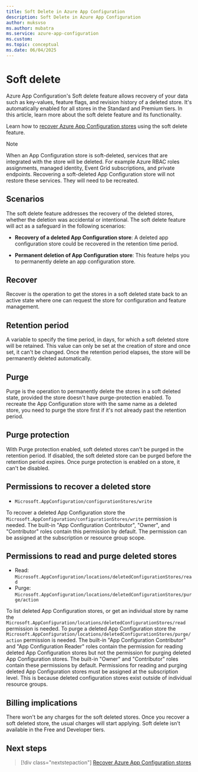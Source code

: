 ```yaml
---
title: Soft Delete in Azure App Configuration
description: Soft Delete in Azure App Configuration 
author: muksvso
ms.author: mubatra
ms.service: azure-app-configuration
ms.custom:
ms.topic: conceptual
ms.date: 06/04/2025
---
```


# Soft delete

Azure App Configuration's Soft delete feature allows recovery of your data such as key-values, feature flags, and revision history of a deleted store. It's automatically enabled for all stores in the Standard and Premium tiers. In this article, learn more about the soft delete feature and its functionality.

Learn how to [recover Azure App Configuration stores](./howto-recover-deleted-stores-in-azure-app-configuration.md) using the soft delete feature.

> [!NOTE]
> When an App Configuration store is soft-deleted, services that are integrated with the store will be deleted. For example Azure RBAC roles assignments, managed identity, Event Grid subscriptions, and private endpoints. Recovering a soft-deleted App Configuration store will not restore these services. They will need to be recreated.

## Scenarios

The soft delete feature addresses the recovery of the deleted stores, whether the deletion was accidental or intentional. The soft delete feature will act as a safeguard in the following scenarios:

* **Recovery of a deleted App Configuration store**: A deleted app configuration store could be recovered in the retention time period.

* **Permanent deletion of App Configuration store**: This feature helps you to permanently delete an app configuration store.

## Recover
Recover is the operation to get the stores in a soft deleted state back to an active state where one can request the store for configuration and feature management.

## Retention period
A variable to specify the time period, in days, for which a soft deleted store will be retained. This value can only be set at the creation of store and once set, it can't be changed. Once the retention period elapses, the store will be permanently deleted automatically.

## Purge
Purge is the operation to permanently delete the stores in a soft deleted state, provided the store doesn't have purge-protection enabled. To recreate the App Configuration store with the same name as a deleted store, you need to purge the store first if it's not already past the retention period.

## Purge protection
With Purge protection enabled, soft deleted stores can't be purged in the retention period. If disabled, the soft deleted store can be purged before the retention period expires. Once purge protection is enabled on a store, it can't be disabled.

## Permissions to recover a deleted store

- `Microsoft.AppConfiguration/configurationStores/write`

To recover a deleted App Configuration store the `Microsoft.AppConfiguration/configurationStores/write` permission is needed. The built-in "App Configuration Contributor", "Owner", and "Contributor" roles contain this permission by default. The permission can be assigned at the subscription or resource group scope.

## Permissions to read and purge deleted stores

* Read: `Microsoft.AppConfiguration/locations/deletedConfigurationStores/read`
* Purge: `Microsoft.AppConfiguration/locations/deletedConfigurationStores/purge/action`

To list deleted App Configuration stores, or get an individual store by name the `Microsoft.AppConfiguration/locations/deletedConfigurationStores/read` permission is needed. To purge a deleted App Configuration store the `Microsoft.AppConfiguration/locations/deletedConfigurationStores/purge/action` permission is needed. The built-in "App Configuration Contributor" and "App Configuration Reader" roles contain the permission for reading deleted App Configuration stores but not the permission for purging deleted App Configuration stores. The built-in "Owner" and "Contributor" roles contain these permissions by default. Permissions for reading and purging deleted App Configuration stores must be assigned at the subscription level. This is because deleted configuration stores exist outside of individual resource groups. 

## Billing implications

There won't be any charges for the soft deleted stores. Once you recover a soft deleted store, the usual charges will start applying. Soft delete isn't available in the Free and Developer tiers.

## Next steps

> [!div class="nextstepaction"]
> [Recover Azure App Configuration stores](./howto-recover-deleted-stores-in-azure-app-configuration.md)  
